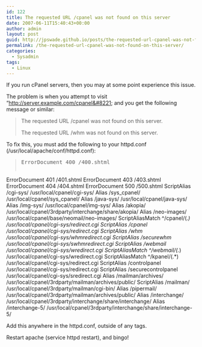 ```yaml
---
id: 122
title: The requested URL /cpanel was not found on this server
date: 2007-06-11T15:40:43+00:00
author: admin
layout: post
guid: http://jpswade.github.io/posts/the-requested-url-cpanel-was-not-found-on-this-server
permalink: /the-requested-url-cpanel-was-not-found-on-this-server/
categories:
  - Sysadmin
tags:
  - Linux
---
```

<p class="lead">
  If you run cPanel servers, then you may at some point experience this issue.
</p>

The problem is when you attempt to visit &#8220;http://server.example.com/cpanel&#8221; and you get the following message or similar:

> The requested URL /cpanel was not found on this server.
> 
> The requested URL /whm was not found on this server.

<!--more-->To fix this, you must add the following to your httpd.conf (/usr/local/apache/conf/httpd.conf):

> <pre>ErrorDocument 400 /400.shtml
ErrorDocument 401 /401.shtml
ErrorDocument 403 /403.shtml
ErrorDocument 404 /404.shtml
ErrorDocument 500 /500.shtml
ScriptAlias /cgi-sys/ /usr/local/cpanel/cgi-sys/
Alias /sys_cpanel/ /usr/local/cpanel/sys_cpanel/
Alias /java-sys/ /usr/local/cpanel/java-sys/
Alias /img-sys/ /usr/local/cpanel/img-sys/
Alias /akopia/ /usr/local/cpanel/3rdparty/interchange/share/akopia/
Alias /neo-images/ /usr/local/cpanel/base/neomail/neo-images/
ScriptAliasMatch ^/cpanel/(.*) /usr/local/cpanel/cgi-sys/redirect.cgi
ScriptAlias /cpanel /usr/local/cpanel/cgi-sys/redirect.cgi
ScriptAlias /whm /usr/local/cpanel/cgi-sys/whmredirect.cgi
ScriptAlias /securewhm /usr/local/cpanel/cgi-sys/swhmredirect.cgi
ScriptAlias /webmail /usr/local/cpanel/cgi-sys/wredirect.cgi
ScriptAliasMatch ^/webmail/(.*) /usr/local/cpanel/cgi-sys/wredirect.cgi
ScriptAliasMatch ^/kpanel/(.*) /usr/local/cpanel/cgi-sys/redirect.cgi
ScriptAlias /controlpanel /usr/local/cpanel/cgi-sys/redirect.cgi
ScriptAlias /securecontrolpanel /usr/local/cpanel/cgi-sys/sredirect.cgi
Alias /mailman/archives/ /usr/local/cpanel/3rdparty/mailman/archives/public/
ScriptAlias /mailman/ /usr/local/cpanel/3rdparty/mailman/cgi-bin/
Alias /pipermail/ /usr/local/cpanel/3rdparty/mailman/archives/public/
Alias /interchange/ /usr/local/cpanel/3rdparty/interchange/share/interchange/
Alias /interchange-5/ /usr/local/cpanel/3rdparty/interchange/share/interchange-5/</pre>

Add this anywhere in the httpd.conf, outside of any <VirtualHost> tags.

Restart apache (service httpd restart), and bingo!